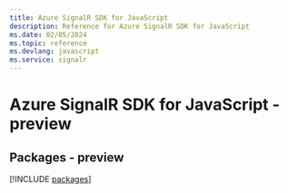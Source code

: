```yaml
---
title: Azure SignalR SDK for JavaScript
description: Reference for Azure SignalR SDK for JavaScript
ms.date: 02/05/2024
ms.topic: reference
ms.devlang: javascript
ms.service: signalr
---
```

# Azure SignalR SDK for JavaScript - preview
## Packages - preview
[!INCLUDE [packages](signalr-index.md)]